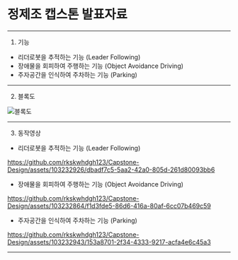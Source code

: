 # 정제조 캡스톤 발표자료
---
1. 기능
- 리더로봇을 추적하는 기능 (Leader Following)
- 장애물을 회피하여 주행하는 기능 (Object Avoidance Driving)
- 주자공간을 인식하여 주차하는 기능 (Parking)
---
2. 블록도

![블록도](https://github.com/rkskwhdgh123/Capstone-Design/assets/103232864/4a27d2be-2945-4dfd-80dc-2475f177d91e)

---
3. 동작영상
- 리더로봇을 추적하는 기능 (Leader Following)

https://github.com/rkskwhdgh123/Capstone-Design/assets/103232926/dbadf7c5-5aa2-42a0-805d-261d80093bb6

- 장애물을 회피하여 주행하는 기능 (Object Avoidance Driving)

https://github.com/rkskwhdgh123/Capstone-Design/assets/103232864/f1d3fde5-86d6-416a-80af-6cc07b469c59

- 주자공간을 인식하여 주차하는 기능 (Parking)

https://github.com/rkskwhdgh123/Capstone-Design/assets/103232943/153a8701-2f34-4333-9217-acfa4e6c45a3

---
